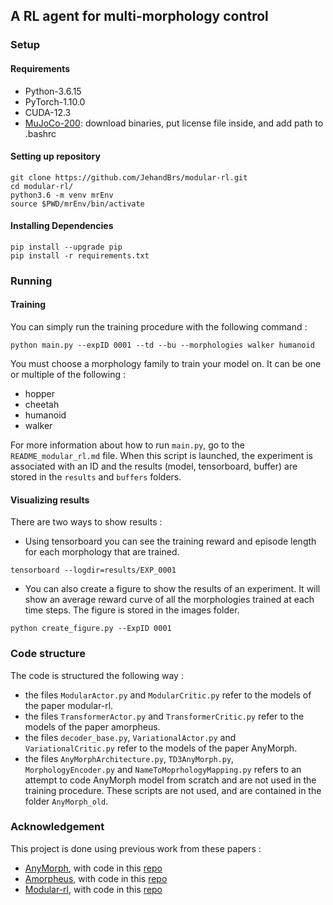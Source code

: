 ## A RL agent for multi-morphology control

### Setup

#### Requirements
- Python-3.6.15 
- PyTorch-1.10.0
- CUDA-12.3  
- [MuJoCo-200](https://www.roboti.us/index.html): download binaries, put license file inside, and add path to .bashrc

#### Setting up repository
  ```Shell
  git clone https://github.com/JehandBrs/modular-rl.git
  cd modular-rl/
  python3.6 -m venv mrEnv
  source $PWD/mrEnv/bin/activate
  ```

#### Installing Dependencies
  ```Shell
  pip install --upgrade pip
  pip install -r requirements.txt
  ```


### Running 

#### Training

You can simply run the training procedure with the following command :

```Shell
python main.py --expID 0001 --td --bu --morphologies walker humanoid
```

You must choose a morphology family to train your model on. It can be one or multiple of the following :
- hopper
- cheetah
- humanoid
- walker

For more information about how to run `main.py`, go to the `README_modular_rl.md` file.
When this script is launched, the experiment is associated with an ID and the results (model, tensorboard, buffer) are stored in the `results` and `buffers` folders.

#### Visualizing results

There are two ways to show results :

- Using tensorboard you can see the training reward and episode length for each morphology that are trained.
```Shell
tensorboard --logdir=results/EXP_0001
``` 

- You can also create a figure to show the results of an experiment. It will show an average reward curve of all the morphologies trained at each time steps. The figure is stored in the images folder.
```Shell
python create_figure.py --ExpID 0001
```

### Code structure

The code is structured the following way :

- the files `ModularActor.py` and `ModularCritic.py` refer to the models of the paper modular-rl.
- the files `TransformerActor.py` and `TransformerCritic.py` refer to the models of the paper amorpheus.
- the files `decoder_base.py`, `VariationalActor.py` and `VariationalCritic.py` refer to the models of the paper AnyMorph.
- the files `AnyMorphArchitecture.py`, `TD3AnyMorph.py`, `MorphologyEncoder.py` and `NameToMoprhologyMapping.py` refers to an attempt to code AnyMorph model from scratch and are not used in the training procedure. These scripts are not used, and are contained in the folder `AnyMorph_old`.


### Acknowledgement

This project is done using previous work from these papers :
- [AnyMorph](https://arxiv.org/abs/2206.12279), with code in this [repo](https://github.com/montrealrobotics/AnyMorph)
- [Amorpheus](https://arxiv.org/abs/2010.01856), with code in this [repo](https://github.com/yobibyte/amorpheus)
- [Modular-rl](https://arxiv.org/abs/2007.04976), with code in this [repo](https://github.com/huangwl18/modular-rl)